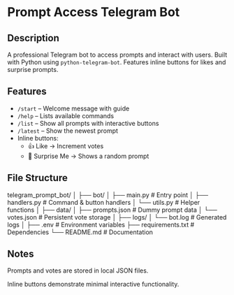 # Prompt Access Telegram Bot

## Description
A professional Telegram bot to access prompts and interact with users. Built with Python using `python-telegram-bot`. Features inline buttons for likes and surprise prompts.


## Features
- `/start` – Welcome message with guide  
- `/help` – Lists available commands  
- `/list` – Show all prompts with interactive buttons  
- `/latest` – Show the newest prompt  
- Inline buttons:
  - 👍 Like → Increment votes  
  - 🎲 Surprise Me → Shows a random prompt  


## File Structure

telegram_prompt_bot/
│
├── bot/
│   ├── main.py          # Entry point
│   ├── handlers.py      # Command & button handlers
│   └── utils.py         # Helper functions
│
├── data/
│   ├── prompts.json     # Dummy prompt data
│   └── votes.json       # Persistent vote storage
│
├── logs/
│   └── bot.log          # Generated logs
│
├── .env                 # Environment variables
├── requirements.txt     # Dependencies
└── README.md            # Documentation

## Notes

Prompts and votes are stored in local JSON files.

Inline buttons demonstrate minimal interactive functionality.